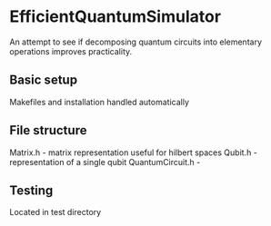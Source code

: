 # EfficientQuantumSimulator
An attempt to see if decomposing quantum circuits into elementary operations improves practicality.

## Basic setup
Makefiles and installation handled automatically

## File structure
Matrix.h - matrix representation useful for hilbert spaces
Qubit.h - representation of a single qubit
QuantumCircuit.h - 

## Testing
Located in test directory